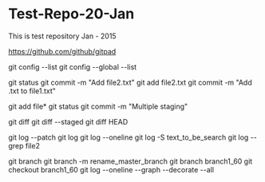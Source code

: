 # Test-Repo-20-Jan
This is test repository Jan - 2015

https://github.com/github/gitpad

git config --list
git config --global --list

git status
git commit -m "Add file2.txt"
git add file2.txt
git commit -m "Add .txt to file1.txt"

git add file*
git status
git commit -m "Multiple staging"

git diff
git diff --staged
git diff HEAD

git log --patch
git log
git log --oneline
git log -S text_to_be_search
git log --grep file2

git branch
git branch -m rename_master_branch
git branch branch1_60
git checkout branch1_60
git log --oneline --graph --decorate --all
